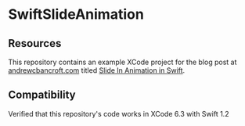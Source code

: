 # SwiftSlideAnimation

## Resources
This repository contains an example XCode project for the blog post at [andrewcbancroft.com](http://www.andrewcbancroft.com) titled [Slide In Animation in Swift](http://www.andrewcbancroft.com/2014/09/24/slide-in-animation-in-swift/).

## Compatibility
Verified that this repository's code works in XCode 6.3 with Swift 1.2

